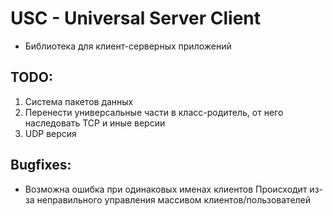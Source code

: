 # USC - Universal Server Client
  - Библиотека для клиент-серверных приложений

## TODO:
1. Система пакетов данных
2. Перенести универсальные части в класс-родитель, от него наследовать TCP и иные версии
3. UDP версия

## Bugfixes:
 - Возможна ошибка при одинаковых именах клиентов
   Происходит из-за неправильного управления массивом клиентов/пользователей
